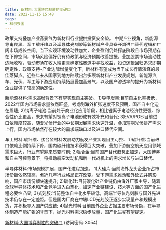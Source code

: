 ```yaml
---
title: 新材料:大国博弈制胜的突破口
date: 2022-11-15 15:48
tags:
- 科创强国
---
```

政策支持叠加产业高景气为新材料行业提供投资安全垫。
中期产业视角，新能源导电炭黑、军工碳纤维以及半导体光刻胶等新材料产业具备长期进口替代逻辑和广阔市场成长空间。当下宏观环境波动性加大，企业盈利仍处探底阶段且市场预期存在下修空间，市场风险偏好仍有待政策与经济预期改善提振，叠加股票市场流动性边际收窄，驱动市场在收入端更具确定性赛道中寻找收益，投资逻辑回归追求即期确定性，政策支持+产业边际增量变化下，新材料有望成为当下成长行情演绎的最佳落脚点。近些年来从国家到地方陆续出台多项新材料产业发展规划，新能源汽车、光伏、军工等下游应用持续拓展叠加高景气，以及国产渗透率的提升为新材料企业提供了较高的确定性。
<!-- more -->
新能源材料:需求高增背景下有望实现自主突破。
1)导电炭黑:目前自主化率极低，2022年国内市场需求量依然旺盛，考虑到海外扩张速度不及预期，国产自主化迫在眉睫;
2)钠离子电池:当前处于商业化应用阶段，相比锂离子电池经济性更强、综合性价比更高，未来有望对锂离子电池形成有效补充和替代;
3)EVA/POE:目前进口依赖度较高，随着光伏行业的中长期发展需求快速升温，叠加短期光伏排产需求上行，国内市场依然存在较大的需求端缺口以及进口替代空间。

军工材料:碳纤维、钛合金材料发展助力航发产业实现自主可控。
1)碳纤维:当前进口依赖比例持续下降，国内碳纤维技术获得巨大突破，叠加下游航空航天应用领域需求巨大，行业有望迎来质变时刻;
2)钛合金:目前国产替代趋势正加速，大国博弈和自主可控背景下，将推动航空发动机和新一代战机上的需求增长与进口替代。

半导体材料:市场规模扩展，国产化进程加速。
1)大硅片:当前海外龙头企业所占市场份额依然较高，但近几年行业格局正在改变。受下游需求推动和外延式并购影响，国产市场份额快速提升;
2)碳化硅:目前碳化硅产业链仍由海外厂家主导，随着全球半导体技术和产业竞争进入白热化，加速产业链建设、技术等方面的国产化进程必要性凸显;
3)光刻胶:当前整体自主化水平较低，高端半导体光刻胶与国外先进技术仍存在一定差距。但是国内厂商在中端LCD光刻胶正逐步实现量产和规模出货，并积极导入国产供应链;
4)抛光材料:目前国外企业占据主要市场份额，在半导体制造产能扩张的背景下，抛光材料需求稳步放量，国产化进程有望提速。

[新材料:大国博弈制胜的突破口](https://url12.ctfile.com/f/3948612-723798116-4e4560?p=3054)
(访问密码: 3054)
